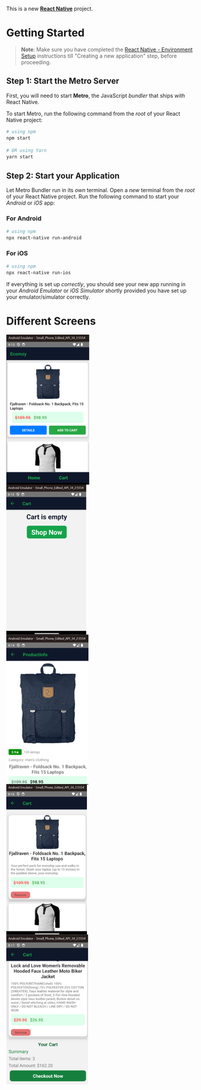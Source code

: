 This is a new [**React Native**](https://reactnative.dev) project.

# Getting Started

>**Note**: Make sure you have completed the [React Native - Environment Setup](https://reactnative.dev/docs/environment-setup) instructions till "Creating a new application" step, before proceeding.

## Step 1: Start the Metro Server

First, you will need to start **Metro**, the JavaScript _bundler_ that ships _with_ React Native.

To start Metro, run the following command from the _root_ of your React Native project:

```bash
# using npm
npm start

# OR using Yarn
yarn start
```

## Step 2: Start your Application

Let Metro Bundler run in its _own_ terminal. Open a _new_ terminal from the _root_ of your React Native project. Run the following command to start your _Android_ or _iOS_ app:

### For Android

```bash
# using npm
npx react-native run-android

```

### For iOS

```bash
# using npm
npx react-native run-ios


```

If everything is set up _correctly_, you should see your new app running in your _Android Emulator_ or _iOS Simulator_ shortly provided you have set up your emulator/simulator correctly.


# Different Screens
<div style="display:grid; grid-template-cols= 1fr 1fr;">
<img src="https://github.com/Anish-bhardwaj/ReactNativeShoppingApp/blob/main/screenshots/screen1.png" height="400"/>
<img src="https://github.com/Anish-bhardwaj/ReactNativeShoppingApp/blob/main/screenshots/screen2.png" height="400"/>
<img src="https://github.com/Anish-bhardwaj/ReactNativeShoppingApp/blob/main/screenshots/screen3.png" height="400"/>
<img src="https://github.com/Anish-bhardwaj/ReactNativeShoppingApp/blob/main/screenshots/screen4.png" height="400"/>
<img src="https://github.com/Anish-bhardwaj/ReactNativeShoppingApp/blob/main/screenshots/screen5.png" height="400"/>
</div>
